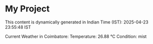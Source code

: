 # My Project

This content is dynamically generated in Indian Time (IST): 2025-04-23 23:55:48 IST


Current Weather in Coimbatore:
Temperature: 26.88 °C
Condition: mist
